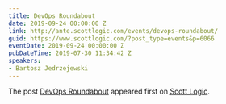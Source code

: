 ```yaml
---
title: DevOps Roundabout
date: 2019-09-24 00:00:00 Z
link: http://ante.scottlogic.com/events/devops-roundabout/
guid: https://www.scottlogic.com/?post_type=events&p=6066
eventDate: 2019-09-24 00:00:00 Z
pubDateTime: 2019-07-30 11:34:42 Z
speakers:
- Bartosz Jedrzejewski
---
```


<p>The post <a rel="nofollow" href="http://ante.scottlogic.com/events/devops-roundabout/">DevOps Roundabout</a> appeared first on <a rel="nofollow" href="http://ante.scottlogic.com">Scott Logic</a>.</p>